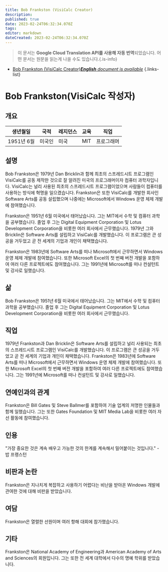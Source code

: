 ```yaml
---
title: Bob Frankston (VisiCalc Creator)
description: 
published: true
date: 2023-02-24T06:32:34.070Z
tags: 
editor: markdown
dateCreated: 2023-02-24T06:32:34.070Z
---
```


> 이 문서는 **Google Cloud Translation API를 사용해 자동 번역**되었습니다.
어떤 문서는 원문을 읽는게 나을 수도 있습니다.{.is-info}



- [Bob Frankston (VisiCalc Creator)***English** document is available*](/en/Knowledge-base/Dictionary/Person/bob-frankston-visicalc-creator)
{.links-list}


# Bob Frankston(VisiCalc 작성자)

## 개요
| 생년월일 | 국적 | 레지던스 | 교육 | 직업 |
| ------------- | ----------- | --------- | --------- | ---------- |
| 1951년 6월 | 미국인 | 미국 | MIT | 프로그래머 |

## 설명
Bob Frankston은 1979년 Dan Bricklin과 함께 최초의 스프레드시트 프로그램인 VisiCalc를 공동 제작한 것으로 잘 알려진 미국의 프로그래머이자 컴퓨터 과학자입니다. VisiCalc는 널리 사용된 최초의 스프레드시트 프로그램이었으며 사람들이 컴퓨터를 사용하는 방식에 혁명을 일으켰습니다. Frankston은 또한 VisiCalc를 개발한 회사인 Software Arts를 공동 설립했으며 나중에는 Microsoft에서 Windows 운영 체제 개발에 참여했습니다.

Frankston은 1951년 6월 미국에서 태어났습니다. 그는 MIT에서 수학 및 컴퓨터 과학을 공부했습니다. 졸업 후 그는 Digital Equipment Corporation 및 Lotus Development Corporation을 비롯한 여러 회사에서 근무했습니다. 1979년 그와 Bricklin은 Software Arts를 설립하고 VisiCalc를 개발했습니다. 이 프로그램은 큰 성공을 거두었고 곧 전 세계의 기업과 개인이 채택했습니다.

Frankston은 1983년에 Software Arts를 떠나 Microsoft에서 근무하면서 Windows 운영 체제 개발에 참여했습니다. 또한 Microsoft Excel의 첫 번째 버전 개발을 포함하여 여러 다른 프로젝트에도 참여했습니다. 그는 1991년에 Microsoft를 떠나 컨설턴트 및 강사로 일했습니다.

## 삶
Bob Frankston은 1951년 6월 미국에서 태어났습니다. 그는 MIT에서 수학 및 컴퓨터 과학을 공부했습니다. 졸업 후 그는 Digital Equipment Corporation 및 Lotus Development Corporation을 비롯한 여러 회사에서 근무했습니다.

## 직업
1979년 Frankston과 Dan Bricklin은 Software Arts를 설립하고 널리 사용되는 최초의 스프레드시트 프로그램인 VisiCalc를 개발했습니다. 이 프로그램은 큰 성공을 거두었고 곧 전 세계의 기업과 개인이 채택했습니다. Frankston은 1983년에 Software Arts를 떠나 Microsoft에서 근무하면서 Windows 운영 체제 개발에 참여했습니다. 또한 Microsoft Excel의 첫 번째 버전 개발을 포함하여 여러 다른 프로젝트에도 참여했습니다. 그는 1991년에 Microsoft를 떠나 컨설턴트 및 강사로 일했습니다.

## 연예인과의 관계
Frankston은 Bill Gates 및 Steve Ballmer를 포함하여 기술 업계의 저명한 인물들과 함께 일했습니다. 그는 또한 Gates Foundation 및 MIT Media Lab을 비롯한 여러 자선 활동에 참여했습니다.

## 인용
"가장 중요한 것은 계속 배우고 가능한 것의 한계를 계속해서 밀어붙이는 것입니다." - 밥 프랭스턴

## 비판과 논란
Frankston은 지나치게 복잡하고 사용하기 어렵다는 비난을 받아온 Windows 개발에 관여한 것에 대해 비판을 받았습니다.

## 여담
Frankston은 열렬한 선원이며 여러 항해 대회에 참가했습니다.

## 기타
Frankston은 National Academy of Engineering과 American Academy of Arts and Sciences의 회원입니다. 그는 또한 전 세계 대학에서 다수의 명예 학위를 받았습니다.